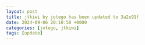 ```yaml
---
layout: post
title: jtkiwi by jotego has been updated to 3a2e91f
date: 2024-09-06 20:10:50 +0000
categories: [jotego, jtkiwi]
tags: [update]
---
```


